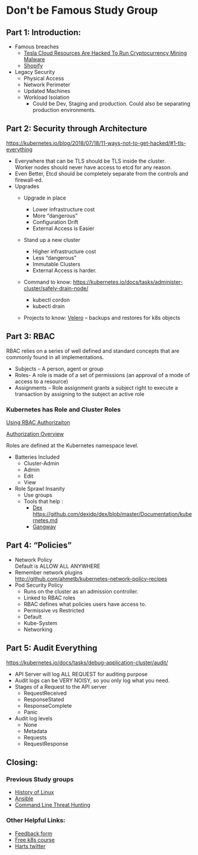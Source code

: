 # Don't be Famous Study Group

## Part 1: Introduction:
* Famous breaches 
  * [Tesla Cloud Resources Are Hacked To Run Cryptocurrency Mining Malware](https://arstechnica.com/information-technology/2018/02/tesla-cloud-resources-are-hacked-to-run-cryptocurrency-mining-malware/)   
  * [Shopify](https://www.eweek.com/security/how-shopify-avoided-a-data-breach-thanks-to-a-bug-bounty)    
* Legacy Security         
    * Physical Access    
    * Network Perimeter
    * Updated Machines         
    * Workload Isolation             
        - Could be Dev, Staging and production. Could also be separating production environments.
         
## Part 2: Security through Architecture
https://kubernetes.io/blog/2018/07/18/11-ways-not-to-get-hacked/#1-tls-everything

* Everywhere that can be TLS should be TLS inside the cluster.         
Worker nodes should never have access to etcd for any reason.             
* Even Better, Etcd should be completely separate from the controls and         firewall-ed.         
* Upgrades
    * Upgrade in place    
        - Lower     infrastructure cost            
        - More “dangerous”                         
        - Configuration     Drift    
        - External Access is Easier
    * Stand up a new cluster
        - Higher infrastructure cost                 
        - Less  “dangerous”                 
        - Immutable Clusters
        - External Access is harder.             
    * Command to know:
    https://kubernetes.io/docs/tasks/administer-cluster/safely-drain-node/
        - kubectl cordon        
        - kubectl drain         
     
    * Projects to know:
        [Velero](https://github.com/heptio/velero) – backups and restores for k8s objects     

## Part 3: RBAC

RBAC relies on a series of well defined and standard concepts that are commonly     found in all implementations.
     
* Subjects – A  person, agent or group
* Roles- A role     is made of a set of permissions (an approval of a mode of access to a resource)         
* Assignments – Role assignment grants a subject right to execute a transaction by  assigning to the subject an active role    

### Kubernetes has Role and Cluster Roles
[Using RBAC Authorizaiton](https://kubernetes.io/docs/reference/access-authn-authz/rbac/)

[Authorization Overview](https://kubernetes.io/docs/reference/access-authn-authz/authorization/)

Roles are defined at the Kubernetes namespace level.         

* Batteries Included        
    - Cluster-Admin             
    - Admin             
    - Edit                          
    - View                      
* Role Sprawl Insanity         
    - Use groups                     
    - Tools that help :                     
        - [Dex](https://github.com/dexidp/dex )    
https://github.com/dexidp/dex/blob/master/Documentation/kubernetes.md
        - [Gangway](https://github.com/heptiolabs/gangway) 

## Part 4: “Policies”
* Network Policy     
    Default is ALLOW ALL ANYWHERE        
* Remember network plugins             
http://github.com/ahmetb/kubernetes-network-policy-recipes     
* Pod Security Policy     
    - Runs on the cluster as an admission controller.                 
    - Linked to RBAC roles
    - RBAC defines what policies users have access to.    
    - Permissive vs Restricted    
    - Default        
    - Kube-System     
    - Networking
     

## Part 5: Audit Everything
https://kubernetes.io/docs/tasks/debug-application-cluster/audit/
* API Server will log ALL REQUEST for auditing purpose
* Audit logs can be VERY NOISY, so you only log what you need.     
* Stages of a Request to the API server     
    - RequestReceived
    - ResponseStated    
    - ResponseComplete
    - Panic         
* Audit log levels
    - None    
    - Metadata    
    - Requests
    - RequestResponse         


## Closing:
### Previous Study groups
 - [History of Linux](https://youtu.be/qJ1CrzLS7Ak)    
 - [Ansible](https://youtu.be/0WfYpWl01VQ)
 - [Command Line Threat Hunting](https://youtu.be/jy9SAUHEWdU) 

### Other Helpful Links: 
 - [Feedback form](https://forms.gle/oXAa1VYjsJJBsZD78)    
 - [Free k8s course](https://linuxacademy.com/blog/linux-academy/freemay2019/)    
 - [Harts twitter](@hhover)
